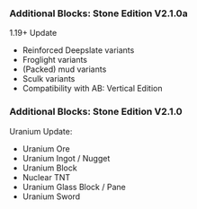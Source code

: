 ### Additional Blocks: Stone Edition V2.1.0a
1.19+ Update
- Reinforced Deepslate variants
- Froglight variants
- (Packed) mud variants
- Sculk variants
- Compatibility with AB: Vertical Edition

### Additional Blocks: Stone Edition V2.1.0
Uranium Update:
- Uranium Ore
- Uranium Ingot / Nugget
- Uranium Block
- Nuclear TNT
- Uranium Glass Block / Pane
- Uranium Sword

